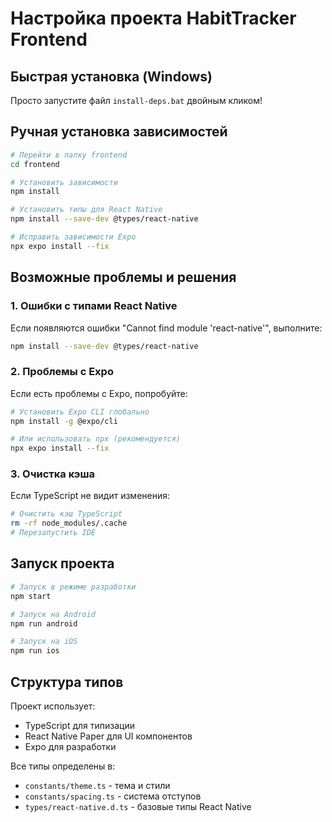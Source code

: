 # Настройка проекта HabitTracker Frontend

## Быстрая установка (Windows)

Просто запустите файл `install-deps.bat` двойным кликом!

## Ручная установка зависимостей

```bash
# Перейти в папку frontend
cd frontend

# Установить зависимости
npm install

# Установить типы для React Native
npm install --save-dev @types/react-native

# Исправить зависимости Expo
npx expo install --fix
```

## Возможные проблемы и решения

### 1. Ошибки с типами React Native
Если появляются ошибки "Cannot find module 'react-native'", выполните:

```bash
npm install --save-dev @types/react-native
```

### 2. Проблемы с Expo
Если есть проблемы с Expo, попробуйте:

```bash
# Установить Expo CLI глобально
npm install -g @expo/cli

# Или использовать npx (рекомендуется)
npx expo install --fix
```

### 3. Очистка кэша
Если TypeScript не видит изменения:

```bash
# Очистить кэш TypeScript
rm -rf node_modules/.cache
# Перезапустить IDE
```

## Запуск проекта

```bash
# Запуск в режиме разработки
npm start

# Запуск на Android
npm run android

# Запуск на iOS
npm run ios
```

## Структура типов

Проект использует:
- TypeScript для типизации
- React Native Paper для UI компонентов
- Expo для разработки

Все типы определены в:
- `constants/theme.ts` - тема и стили
- `constants/spacing.ts` - система отступов
- `types/react-native.d.ts` - базовые типы React Native
